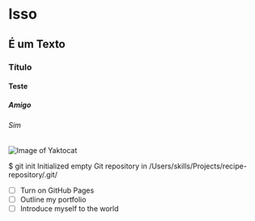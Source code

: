 # Isso #
## É um Texto ##
### Título ###
#### Teste ####
##### Amigo #####
###### Sim ######

![Image of Yaktocat](https://octodex.github.com/images/yaktocat.png)

$ git init
Initialized empty Git repository in /Users/skills/Projects/recipe-repository/.git/

- [ ] Turn on GitHub Pages
- [ ] Outline my portfolio
- [ ] Introduce myself to the world
